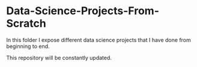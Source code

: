# Data-Science-Projects-From-Scratch

In this folder I expose different data science projects that I have done from beginning to end.

This repository will be constantly updated.
